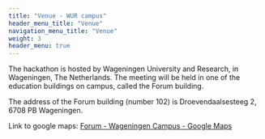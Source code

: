 ```yaml
---
title: "Venue - WUR campus"
header_menu_title: "Venue"
navigation_menu_title: "Venue"
weight: 3
header_menu: true
---
```




The hackathon is hosted by Wageningen University and Research, in Wageningen, The Netherlands. The meeting will be held in one of the education buildings on campus, called the Forum building.

The address of the Forum building (number 102) is Droevendaalsesteeg 2, 6708 PB Wageningen.

Link to google maps: [Forum - Wageningen Campus - Google Maps](https://www.google.com/maps/place/Forum+-+Wageningen+Campus/@51.985283,5.6610651,17z/data=!3m1!4b1!4m6!3m5!1s0x47c7acbbc23475f3:0xf4595ec33b1737bf!8m2!3d51.985283!4d5.66364!16s%2Fg%2F122ldz6r?entry=ttu)
